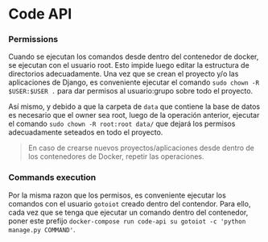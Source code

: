 # Code API

### Permissions

Cuando se ejecutan los comandos desde dentro del contenedor de docker, se ejecutan con el usuario root. Esto impide luego editar la estructura de directorios adecuadamente. Una vez que se crean el proyecto y/o las aplicaciones de Django, es conveniente ejecutar el comando `sudo chown -R $USER:$USER .` para dar permisos al usuario:grupo sobre todo el proyecto.

Así mismo, y debido a que la carpeta de `data` que contiene la base de datos es necesario que el owner sea root, luego de la operación anterior, ejecutar el comando `sudo chown -R root:root data/` que dejará los permisos adecuadamente seteados en todo el proyecto.

> En caso de crearse nuevos proyectos/aplicaciones desde dentro de los contenedores de Docker, repetir las operaciones.

### Commands execution

Por la misma razon que los permisos, es conveniente ejecutar los comandos con el usuario `gotoiot` creado dentro del contendor. Para ello, cada vez que se tenga que ejecutar un comando dentro del contenedor, poner este prefijo `docker-compose run code-api su gotoiot -c 'python manage.py COMMAND'`.

